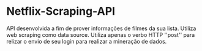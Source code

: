 # Netflix-Scraping-API
API desenvolvida a fim de prover informações de filmes da sua lista. Utiliza web scraping como data source.
Utiliza apenas o verbo HTTP ''post'' para relizar o envio de seu login para realizar a mineração de dados.
